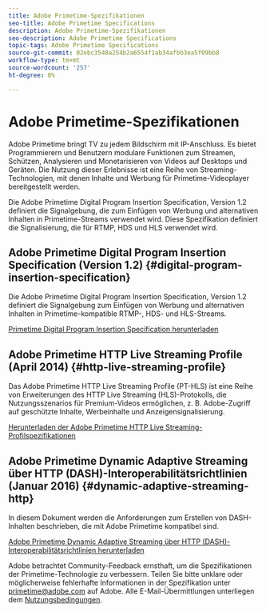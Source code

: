 ```yaml
---
title: Adobe Primetime-Spezifikationen
seo-title: Adobe Primetime Specifications
description: Adobe Primetime-Spezifikationen
seo-description: Adobe Primetime Specifications
topic-tags: Adobe Primetime Specifications
source-git-commit: 02ebc3548a254b2a6554f1ab34afbb3ea5f09bb8
workflow-type: tm+mt
source-wordcount: '257'
ht-degree: 0%

---
```


# Adobe Primetime-Spezifikationen

Adobe Primetime bringt TV zu jedem Bildschirm mit IP-Anschluss. Es bietet Programmierern und Benutzern modulare Funktionen zum Streamen, Schützen, Analysieren und Monetarisieren von Videos auf Desktops und Geräten. Die Nutzung dieser Erlebnisse ist eine Reihe von Streaming-Technologien, mit denen Inhalte und Werbung für Primetime-Videoplayer bereitgestellt werden.

Die Adobe Primetime Digital Program Insertion Specification, Version 1.2 definiert die Signalgebung, die zum Einfügen von Werbung und alternativen Inhalten in Primetime-Streams verwendet wird. Diese Spezifikation definiert die Signalisierung, die für RTMP, HDS und HLS verwendet wird.

## Adobe Primetime Digital Program Insertion Specification (Version 1.2) {#digital-program-insertion-specification}

Die Adobe Primetime Digital Program Insertion Specification, Version 1.2 definiert die Signalgebung zum Einfügen von Werbung und alternativen Inhalten in Primetime-kompatible RTMP-, HDS- und HLS-Streams.

[Primetime Digital Program Insertion Specification herunterladen](assets/PrimetimeDigitalProgramInsertionSignalingSpecification.pdf)

## Adobe Primetime HTTP Live Streaming Profile (April 2014) {#http-live-streaming-profile}

Das Adobe Primetime HTTP Live Streaming Profile (PT-HLS) ist eine Reihe von Erweiterungen des HTTP Live Streaming (HLS)-Protokolls, die Nutzungsszenarios für Premium-Videos ermöglichen, z. B. Adobe-Zugriff auf geschützte Inhalte, Werbeinhalte und Anzeigensignalisierung.

[Herunterladen der Adobe Primetime HTTP Live Streaming-Profilspezifikationen](assets/PrimetimeHLS_April2014.pdf)

## Adobe Primetime Dynamic Adaptive Streaming über HTTP (DASH)-Interoperabilitätsrichtlinien (Januar 2016) {#dynamic-adaptive-streaming-http}

In diesem Dokument werden die Anforderungen zum Erstellen von DASH-Inhalten beschrieben, die mit Adobe Primetime kompatibel sind.

[Adobe Primetime Dynamic Adaptive Streaming über HTTP (DASH)-Interoperabilitätsrichtlinien herunterladen](assets/PrimetimeDASH_Jan2016.pdf)

Adobe betrachtet Community-Feedback ernsthaft, um die Spezifikationen der Primetime-Technologie zu verbessern. Teilen Sie bitte unklare oder möglicherweise fehlerhafte Informationen in der Spezifikation unter primetime@adobe.com auf Adobe. Alle E-Mail-Übermittlungen unterliegen dem [Nutzungsbedingungen](https://www.adobe.com/legal/terms.html).
